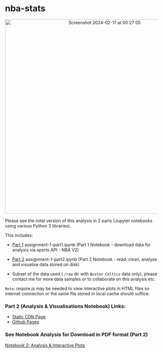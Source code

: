 # nba-stats

<p align="center">
  <img width="640" alt="Screenshot 2024-02-17 at 00 27 05" src="https://github.com/conorheffron/nba-stats/assets/8218626/780e68f8-42ed-4392-a8b0-785236ceda5e">
</p>

Please see the inital version of this analysis in 2 parts (Jupyter notebooks using various Python 3 libraries).

This includes:

- [Part 1](https://conorheffron.github.io/nba-stats/assignment-1-part1.html) assignment-1-part1.ipynb (Part 1 Notebook - download data for analysis via sports API - NBA V2)

- [Part 2](https://conorheffron.github.io/nba-stats/assignment-1-part2.html) assignment-1-part2.ipynb (Part 2 Notebook - read, clean, analyse and visualise data stored on disk)

- Subset of the data used ( `/raw` dir with `Boston Celtics` data only), please contact me for more data samples or to collaborate on this analysis etc.

`Note`: require.js may be needed to view interactive plots in HTML files so internet connection or the same file stored in local cache should suffice.

### Part 2 (Analysis & Visualisations Notebook) Links:
- [Static CDN Page](https://rawcdn.githack.com/conorheffron/nba-stats/1c86c0694c21891c29fa314d52f71eadab7cfb5c/assignment-1-part2.html)
- [Github Pages](https://conorheffron.github.io/nba-stats/assignment-1-part2.html)

### See Notebook Analysis for Download in PDF format (Part 2)
[Notebook 2: Analysis & Interactive Plots](https://github.com/conorheffron/nba-stats/files/14726643/nba-stats-part2.pdf)
